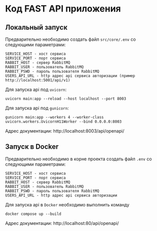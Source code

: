 # Код FAST API приложения

## Локальный запуск
Предварительно необходимо создать файл `src/core/.env` со следующими параметрами:
```dotenv
SERVICE_HOST - хост сервиса
SERVICE_PORT - порт сервиса
RABBIT_HOST - сервер RabbitMQ
RABBIT_USER - пользователь RabbitMQ
RABBIT_PSWD - пароль пользователя RabbitMQ
USERS_API_URL - http адрес api сервиса авторизации (пример http://localhost:5001/api/v1)
```

Для запуска api под `uvicorn`:
```shell
uvicorn main:app --reload --host localhost --port 8003
```
Для запуска api под `gunicorn`:
```shell
gunicorn main:app --workers 4 --worker-class uvicorn.workers.UvicornH11Worker --bind 0.0.0.0:8003
```

Адрес документации: http://localhost:8003/api/openapi/


## Запуск в Docker
Предварительно необходимо в корне проекта создать файл `.env` со следующими параметрами:
```dotenv
SERVICE_HOST - хост сервиса
SERVICE_PORT - порт сервиса
RABBIT_HOST - сервер RabbitMQ
RABBIT_USER - пользователь RabbitMQ
RABBIT_PSWD - пароль пользователя RabbitMQ
USERS_API_URL - http адрес api сервиса авторизации
```

Для запуска api в `Docker` необходимо выполнить команду
```shell
docker compose up --build
```

Адрес документации: http://localhost:80/api/openapi/
